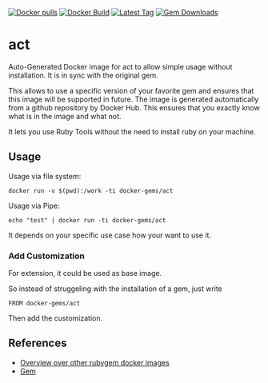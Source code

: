 [![Docker pulls](https://img.shields.io/docker/pulls/rubygem/act.svg)](https://hub.docker.com/r/rubygem/act/)
[![Docker Build](https://img.shields.io/docker/automated/rubygem/act.svg)](https://hub.docker.com/r/rubygem/act/)
[![Latest Tag](https://img.shields.io/github/tag/docker-rubygem/act.svg)](https://hub.docker.com/r/rubygem/act/)
[![Gem Downloads](https://img.shields.io/gem/dt/act.svg)](https://rubygems.org/gems/act/)
# act

Auto-Generated Docker image for act to allow simple usage without installation.
It is in sync with the original gem.

This allows to use a specific version of your favorite gem and ensures that this image will be supported in future.
The image is generated automatically from a github repository by Docker Hub.
This ensures that you exactly know what is in the image and what not.

It lets you use Ruby Tools without the need to install ruby on your machine.

## Usage

Usage via file system:

`docker run -v $(pwd):/work -ti docker-gems/act`

Usage via Pipe:

`echo "test" | docker run -ti docker-gems/act`

It depends on your specific use case how your want to use it.

### Add Customization

For extension, it could be used as base image.

So instead of struggeling with the installation of a gem, just write

`FROM docker-gems/act`

Then add the customization.

## References

 - [Overview over other rubygem docker images](https://github.com/thinkbot/docker-rubygem)
 - [Gem](https://rubygems.org/gems/act/)
